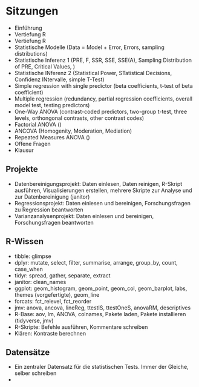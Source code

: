 
# Sitzungen

* Einführung
* Vertiefung R
* Vertiefung R
* Statistische Modelle (Data = Model + Error, Errors, sampling distributions)
* Statistische Inferenz 1 (PRE, F, SSR, SSE, SSE(A), Sampling Distribution of PRE, Critical Values, )
* Statistische INferenz 2 (Statistical Power, STatistical Decisions, Confidenz INtervalle, simple T-Test)
* Simple regression with single predictor (beta coefficients, t-test of beta coefficient)
* Multiple regression (redundancy, partial regression coefficients, overall model test, testing predictors)
* One-Way ANOVA (contrast-coded predictors, two-group t-test, three levels, orthongonal contrasts, other contrast codes)
* Factorial ANOVA ()
* ANCOVA (Homogenity, Moderation, Mediation)
* Repeated Measures ANOVA ()
* Offene Fragen
* Klausur


## Projekte

* Datenbereinigungsprojekt: Daten einlesen, Daten reinigen, R-Skript ausführen, Visualisierungen erstellen, mehrere Skripte zur Analyse und zur Datenbereinigung (janitor)
* Regressionsprojekt: Daten einlesen und bereinigen, Forschungsfragen zu Regression beantworten
* Varianzanalysenprojekt: Daten einlesen und bereinigen, Forschungsfragen beantworten

## R-Wissen

* tibble: glimpse
* dplyr: mutate, select, filter, summarise, arrange, group_by, count, case_when
* tidyr: spread, gather, separate, extract
* janitor: clean_names
* ggplot: geom_histogram, geom_point, geom_col, geom_barplot, labs, themes (vorgefertigte), geom_line
* forcats: fct_relevel, fct_reorder
* jmv: anova, ancova, lineReg, ttestIS, ttestOneS, anovaRM, descriptives
* R-Base: aov, lm, ANOVA, colnames, Pakete laden, Pakete installieren (tidyverse, jmv)
* R-Skripte: Befehle ausführen, Kommentare schreiben
* Klären: Kontraste berechnen

## Datensätze

* Ein zentraler Datensatz für die statistischen Tests. Immer der Gleiche, selber schreiben
* 
